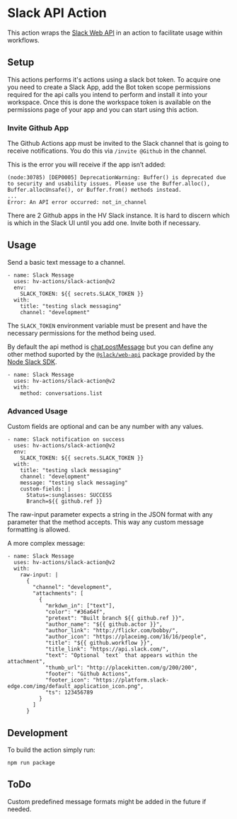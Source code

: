 # Slack API Action
This action wraps the [Slack Web API](https://api.slack.com/web) in an action to facilitate usage within workflows.

## Setup
This actions performs it's actions using a slack bot token. To acquire one you need to create a Slack App, add the Bot token scope permissions required for the api calls you intend to perform and install it into your workspace. Once this is done the workspace token is available on the permissions page of your app and you can start using this action. 

### Invite Github App

The Github Actions app must be invited to the Slack channel that is going to receive notifications. You do this  via `/invite @Github` in the channel. 

This is the error you will receive if the app isn’t added:

```
(node:30785) [DEP0005] DeprecationWarning: Buffer() is deprecated due to security and usability issues. Please use the Buffer.alloc(), Buffer.allocUnsafe(), or Buffer.from() methods instead.
...
Error: An API error occurred: not_in_channel
```

There are 2 Github apps in the HV Slack instance. It is hard to discern which is which in the Slack UI until you add one. Invite both if necessary.

## Usage
Send a basic text message to a channel.
```
- name: Slack Message                     
  uses: hv-actions/slack-action@v2
  env:
    SLACK_TOKEN: ${{ secrets.SLACK_TOKEN }}   
  with:
    title: "testing slack messaging"
    channel: "development"
```

The `SLACK_TOKEN` environment variable must be present and have the necessary permissions for the method being used.

By default the api method is [chat.postMessage](https://api.slack.com/methods/chat.postMessage) but you can define any other method suported by the [`@slack/web-api`](https://slack.dev/node-slack-sdk/web-api) package provided by the [Node Slack SDK](https://slack.dev/node-slack-sdk/).

```
- name: Slack Message                     
  uses: hv-actions/slack-action@v2   
  with:
    method: conversations.list
```

### Advanced Usage
Custom fields are optional and can be any number with any values.
```
- name: Slack notification on success
  uses: hv-actions/slack-action@v2
  env:
    SLACK_TOKEN: ${{ secrets.SLACK_TOKEN }}
  with:
    title: "testing slack messaging"
    channel: "development"
    message: "testing slack messaging"
    custom-fields: |
      Status=:sunglasses: SUCCESS
      Branch=${{ github.ref }}
```

The raw-input parameter expects a string in the JSON format with any parameter that the method accepts. This way any custom message formatting is allowed.

A more complex message:
```
- name: Slack Message                     
  uses: hv-actions/slack-action@v2   
  with:
    raw-input: |
      {
        "channel": "development",
        "attachments": [
          {
            "mrkdwn_in": ["text"],
            "color": "#36a64f",
            "pretext": "Built branch ${{ github.ref }}",
            "author_name": "${{ github.actor }}",
            "author_link": "http://flickr.com/bobby/",
            "author_icon": "https://placeimg.com/16/16/people",
            "title": "${{ github.workflow }}",
            "title_link": "https://api.slack.com/",
            "text": "Optional `text` that appears within the attachment",
            "thumb_url": "http://placekitten.com/g/200/200",
            "footer": "Github Actions",
            "footer_icon": "https://platform.slack-edge.com/img/default_application_icon.png",
            "ts": 123456789
          }
        ]
      }
```

## Development
To build the action simply run:
```
npm run package
```

## ToDo
Custom predefined message formats might be added in the future if needed. 